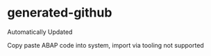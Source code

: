 # generated-github
Automatically Updated

Copy paste ABAP code into system, import via tooling not supported